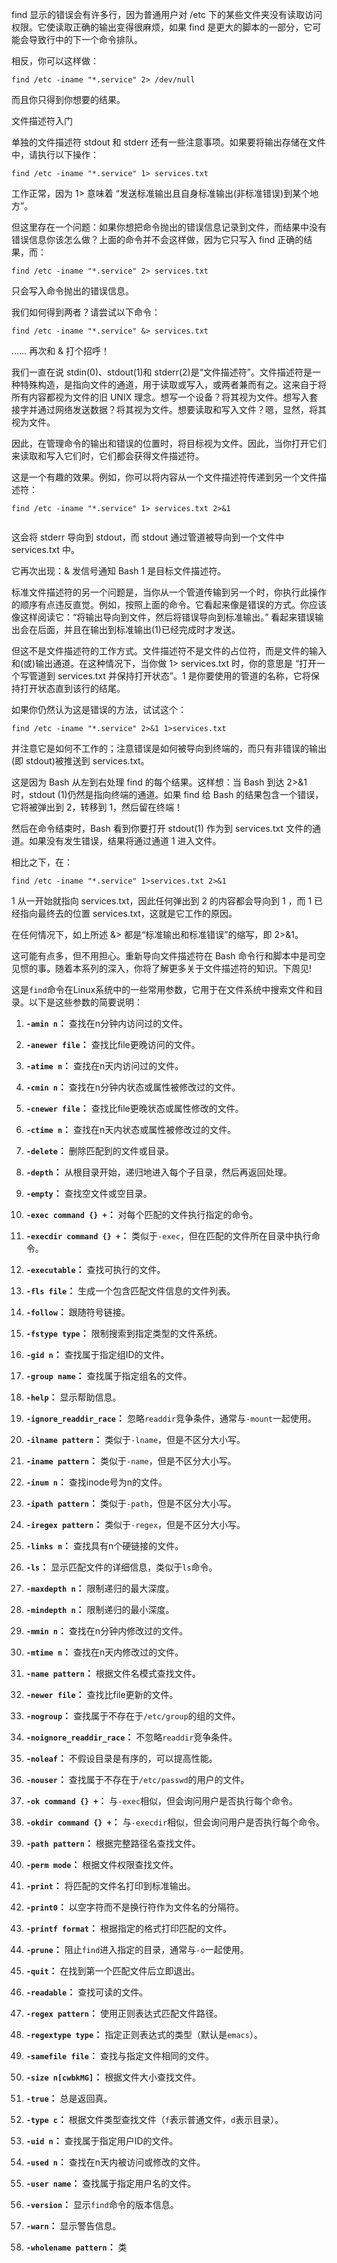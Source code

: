find 显示的错误会有许多行，因为普通用户对 /etc 下的某些文件夹没有读取访问权限。它使读取正确的输出变得很麻烦，如果 find 是更大的脚本的一部分，它可能会导致行中的下一个命令排队。

相反，你可以这样做：

```shell
find /etc -iname "*.service" 2> /dev/null
```

而且你只得到你想要的结果。

文件描述符入门

单独的文件描述符 stdout 和 stderr 还有一些注意事项。如果要将输出存储在文件中，请执行以下操作：

```shell
find /etc -iname "*.service" 1> services.txt
```

工作正常，因为 1> 意味着 “发送标准输出且自身标准输出(非标准错误)到某个地方”。

但这里存在一个问题：如果你想把命令抛出的错误信息记录到文件，而结果中没有错误信息你该怎么做？上面的命令并不会这样做，因为它只写入 find 正确的结果，而：

```shell
find /etc -iname "*.service" 2> services.txt
```

只会写入命令抛出的错误信息。

我们如何得到两者？请尝试以下命令：

```shell
find /etc -iname "*.service" &> services.txt
```

…… 再次和 & 打个招呼！

我们一直在说 stdin(0)、stdout(1)和 stderr(2)是“文件描述符”。文件描述符是一种特殊构造，是指向文件的通道，用于读取或写入，或两者兼而有之。这来自于将所有内容都视为文件的旧 UNIX 理念。想写一个设备？将其视为文件。想写入套接字并通过网络发送数据？将其视为文件。想要读取和写入文件？嗯，显然，将其视为文件。

因此，在管理命令的输出和错误的位置时，将目标视为文件。因此，当你打开它们来读取和写入它们时，它们都会获得文件描述符。

这是一个有趣的效果。例如，你可以将内容从一个文件描述符传递到另一个文件描述符：

```shell
find /etc -iname "*.service" 1> services.txt 2>&1


```

这会将 stderr 导向到 stdout，而 stdout 通过管道被导向到一个文件中 services.txt 中。

它再次出现：& 发信号通知 Bash 1 是目标文件描述符。

标准文件描述符的另一个问题是，当你从一个管道传输到另一个时，你执行此操作的顺序有点违反直觉。例如，按照上面的命令。它看起来像是错误的方式。你应该像这样阅读它：“将输出导向到文件，然后将错误导向到标准输出。” 看起来错误输出会在后面，并且在输出到标准输出(1)已经完成时才发送。

但这不是文件描述符的工作方式。文件描述符不是文件的占位符，而是文件的输入和(或)输出通道。在这种情况下，当你做 1> services.txt 时，你的意思是 “打开一个写管道到 services.txt 并保持打开状态”。1 是你要使用的管道的名称，它将保持打开状态直到该行的结尾。

如果你仍然认为这是错误的方法，试试这个：

```shell
find /etc -iname "*.service" 2>&1 1>services.txt
```

并注意它是如何不工作的；注意错误是如何被导向到终端的，而只有非错误的输出(即 stdout)被推送到 services.txt。

这是因为 Bash 从左到右处理 find 的每个结果。这样想：当 Bash 到达 2>&1 时，stdout (1)仍然是指向终端的通道。如果 find 给 Bash 的结果包含一个错误，它将被弹出到 2，转移到 1，然后留在终端！

然后在命令结束时，Bash 看到你要打开 stdout(1) 作为到 services.txt 文件的通道。如果没有发生错误，结果将通过通道 1 进入文件。

相比之下，在：

```shell
find /etc -iname "*.service" 1>services.txt 2>&1
```

1 从一开始就指向 services.txt，因此任何弹出到 2 的内容都会导向到 1 ，而 1 已经指向最终去的位置 services.txt，这就是它工作的原因。

在任何情况下，如上所述 &> 都是“标准输出和标准错误”的缩写，即 2>&1。

这可能有点多，但不用担心。重新导向文件描述符在 Bash 命令行和脚本中是司空见惯的事。随着本系列的深入，你将了解更多关于文件描述符的知识。下周见! 

这是`find`命令在Linux系统中的一些常用参数，它用于在文件系统中搜索文件和目录。以下是这些参数的简要说明：

1. **`-amin n`：** 查找在n分钟内访问过的文件。

2. **`-anewer file`：** 查找比file更晚访问的文件。

3. **`-atime n`：** 查找在n天内访问过的文件。

4. **`-cmin n`：** 查找在n分钟内状态或属性被修改过的文件。

5. **`-cnewer file`：** 查找比file更晚状态或属性修改的文件。

6. **`-ctime n`：** 查找在n天内状态或属性被修改过的文件。

7. **`-delete`：** 删除匹配到的文件或目录。

8. **`-depth`：** 从根目录开始，递归地进入每个子目录，然后再返回处理。

9. **`-empty`：** 查找空文件或空目录。

10. **`-exec command {} +`：** 对每个匹配的文件执行指定的命令。

11. **`-execdir command {} +`：** 类似于`-exec`，但在匹配的文件所在目录中执行命令。

12. **`-executable`：** 查找可执行的文件。

13. **`-fls file`：** 生成一个包含匹配文件信息的文件列表。

14. **`-follow`：** 跟随符号链接。

15. **`-fstype type`：** 限制搜索到指定类型的文件系统。

16. **`-gid n`：** 查找属于指定组ID的文件。

17. **`-group name`：** 查找属于指定组名的文件。

18. **`-help`：** 显示帮助信息。

19. **`-ignore_readdir_race`：** 忽略`readdir`竞争条件，通常与`-mount`一起使用。

20. **`-ilname pattern`：** 类似于`-lname`，但是不区分大小写。

21. **`-iname pattern`：** 类似于`-name`，但是不区分大小写。

22. **`-inum n`：** 查找inode号为n的文件。

23. **`-ipath pattern`：** 类似于`-path`，但是不区分大小写。

24. **`-iregex pattern`：** 类似于`-regex`，但是不区分大小写。

25. **`-links n`：** 查找具有n个硬链接的文件。

26. **`-ls`：** 显示匹配文件的详细信息，类似于`ls`命令。

27. **`-maxdepth n`：** 限制递归的最大深度。

28. **`-mindepth n`：** 限制递归的最小深度。

29. **`-mmin n`：** 查找在n分钟内修改过的文件。

30. **`-mtime n`：** 查找在n天内修改过的文件。

31. **`-name pattern`：** 根据文件名模式查找文件。

32. **`-newer file`：** 查找比file更新的文件。

33. **`-nogroup`：** 查找属于不存在于`/etc/group`的组的文件。

34. **`-noignore_readdir_race`：** 不忽略`readdir`竞争条件。

35. **`-noleaf`：** 不假设目录是有序的，可以提高性能。

36. **`-nouser`：** 查找属于不存在于`/etc/passwd`的用户的文件。

37. **`-ok command {} +`：** 与`-exec`相似，但会询问用户是否执行每个命令。

38. **`-okdir command {} +`：** 与`-execdir`相似，但会询问用户是否执行每个命令。

39. **`-path pattern`：** 根据完整路径名查找文件。

40. **`-perm mode`：** 根据文件权限查找文件。

41. **`-print`：** 将匹配的文件名打印到标准输出。

42. **`-print0`：** 以空字符而不是换行符作为文件名的分隔符。

43. **`-printf format`：** 根据指定的格式打印匹配的文件。

44. **`-prune`：** 阻止`find`进入指定的目录，通常与`-o`一起使用。

45. **`-quit`：** 在找到第一个匹配文件后立即退出。

46. **`-readable`：** 查找可读的文件。

47. **`-regex pattern`：** 使用正则表达式匹配文件路径。

48. **`-regextype type`：** 指定正则表达式的类型（默认是`emacs`）。

49. **`-samefile file`：** 查找与指定文件相同的文件。

50. **`-size n[cwbkMG]`：** 根据文件大小查找文件。

51. **`-true`：** 总是返回真。

52. **`-type c`：** 根据文件类型查找文件（`f`表示普通文件，`d`表示目录）。

53. **`-uid n`：** 查找属于指定用户ID的文件。

54. **`-used n`：** 查找在n天内被访问或修改的文件。

55. **`-user name`：** 查找属于指定用户名的文件。

56. **`-version`：** 显示`find`命令的版本信息。

57. **`-warn`：** 显示警告信息。

58. **`-wholename pattern`：** 类